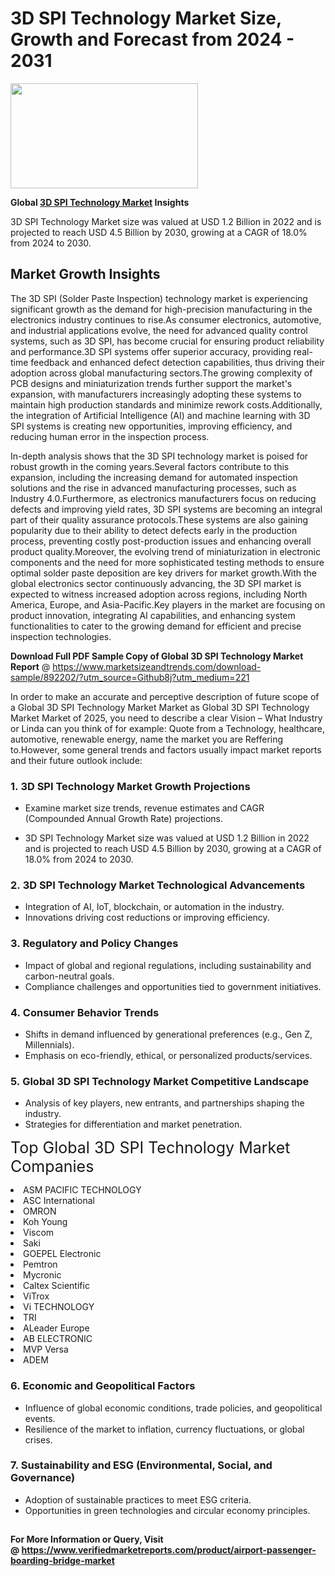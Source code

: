 <H1>3D SPI Technology Market Size, Growth and Forecast from 2024 - 2031</H1><img class="aligncenter size-medium wp-image-584254" src="https://thirdeyenews.in/wp-content/uploads/2024/09/Global-Market-Research-300x168.jpeg" alt="" width="300" height="168" /><p><strong>Global&nbsp;<a href="https://www.marketsizeandtrends.com/download-sample/892202/?utm_source=Github8j?utm_medium=221">3D SPI Technology Market</a> Insights</strong></p><p>3D SPI Technology Market size was valued at USD 1.2 Billion in 2022 and is projected to reach USD 4.5 Billion by 2030, growing at a CAGR of 18.0% from 2024 to 2030.</p><p><h2>Market Growth Insights</h2> <p>The 3D SPI (Solder Paste Inspection) technology market is experiencing significant growth as the demand for high-precision manufacturing in the electronics industry continues to rise.As consumer electronics, automotive, and industrial applications evolve, the need for advanced quality control systems, such as 3D SPI, has become crucial for ensuring product reliability and performance.3D SPI systems offer superior accuracy, providing real-time feedback and enhanced defect detection capabilities, thus driving their adoption across global manufacturing sectors.The growing complexity of PCB designs and miniaturization trends further support the market's expansion, with manufacturers increasingly adopting these systems to maintain high production standards and minimize rework costs.Additionally, the integration of Artificial Intelligence (AI) and machine learning with 3D SPI systems is creating new opportunities, improving efficiency, and reducing human error in the inspection process.</p> <p>In-depth analysis shows that the 3D SPI technology market is poised for robust growth in the coming years.Several factors contribute to this expansion, including the increasing demand for automated inspection solutions and the rise in advanced manufacturing processes, such as Industry 4.0.Furthermore, as electronics manufacturers focus on reducing defects and improving yield rates, 3D SPI systems are becoming an integral part of their quality assurance protocols.These systems are also gaining popularity due to their ability to detect defects early in the production process, preventing costly post-production issues and enhancing overall product quality.Moreover, the evolving trend of miniaturization in electronic components and the need for more sophisticated testing methods to ensure optimal solder paste deposition are key drivers for market growth.With the global electronics sector continuously advancing, the 3D SPI market is expected to witness increased adoption across regions, including North America, Europe, and Asia-Pacific.Key players in the market are focusing on product innovation, integrating AI capabilities, and enhancing system functionalities to cater to the growing demand for efficient and precise inspection technologies.</p> <p><span class=""><strong>Download Full PDF Sample Copy of Global 3D SPI Technology Market Report</strong> @ <a href="https://www.marketsizeandtrends.com/download-sample/892202/?utm_source=Github8j?utm_medium=221" target="_blank">https://www.marketsizeandtrends.com/download-sample/892202/?utm_source=Github8j?utm_medium=221</a></span></p><p>In order to make an accurate and perceptive description of future scope of a Global&nbsp;3D SPI Technology Market Market as Global&nbsp;3D SPI Technology Market Market of 2025, you need to describe a clear Vision &ndash; What Industry or Linda can you think of for example: Quote from a Technology, healthcare, automotive, renewable energy, name the market you are Reffering to.However, some general trends and factors usually impact market reports and their future outlook include:</p><h3>1.&nbsp;<strong>3D SPI Technology Market Growth Projections</strong></h3><ul><li>Examine market size trends, revenue estimates and CAGR (Compounded Annual Growth Rate) projections.</li><li><p>3D SPI Technology Market size was valued at USD 1.2 Billion in 2022 and is projected to reach USD 4.5 Billion by 2030, growing at a CAGR of 18.0% from 2024 to 2030.</p></li></ul><h3>2.&nbsp;<strong>3D SPI Technology Market Technological Advancements</strong></h3><ul><li>Integration of AI, IoT, blockchain, or automation in the industry.</li><li>Innovations driving cost reductions or improving efficiency.</li></ul><h3>3.&nbsp;<strong>Regulatory and Policy Changes</strong></h3><ul><li>Impact of global and regional regulations, including sustainability and carbon-neutral goals.</li><li>Compliance challenges and opportunities tied to government initiatives.</li></ul><h3>4.&nbsp;<strong>Consumer Behavior Trends</strong></h3><ul><li>Shifts in demand influenced by generational preferences (e.g., Gen Z, Millennials).</li><li>Emphasis on eco-friendly, ethical, or personalized products/services.</li></ul><h3>5.&nbsp;<strong>Global 3D SPI Technology Market Competitive Landscape</strong></h3><ul><li>Analysis of key players, new entrants, and partnerships shaping the industry.</li><li>Strategies for differentiation and market penetration.</li></ul><p data-pm-slice="1 1 []"><span style="color: inherit; font-family: inherit; font-size: 25px;">Top Global 3D SPI Technology Market Companies</span></p><div class="" data-test-id=""><p><li>ASM PACIFIC TECHNOLOGY</li><li> ASC International</li><li> OMRON</li><li> Koh Young</li><li> Viscom</li><li> Saki</li><li> GOEPEL Electronic</li><li> Pemtron</li><li> Mycronic</li><li> Caltex Scientific</li><li> ViTrox</li><li> Vi TECHNOLOGY</li><li> TRI</li><li> ALeader Europe</li><li> AB ELECTRONIC</li><li> MVP Versa</li><li> ADEM</li></p></div><h3>6.&nbsp;<strong>Economic and Geopolitical Factors</strong></h3><ul><li>Influence of global economic conditions, trade policies, and geopolitical events.</li><li>Resilience of the market to inflation, currency fluctuations, or global crises.</li></ul><h3>7.&nbsp;<strong>Sustainability and ESG (Environmental, Social, and Governance)</strong></h3><ul><li>Adoption of sustainable practices to meet ESG criteria.</li><li>Opportunities in green technologies and circular economy principles.</li></ul><h2><strong style="font-size: 14px;">For More Information or Query, Visit @&nbsp;</strong><a style="background-color: #ffffff; font-size: 14px;" href="https://www.marketsizeandtrends.com/report/3d-spi-technology-market/" target="_blank">https://www.verifiedmarketreports.com/product/airport-passenger-boarding-bridge-market</a></h2>